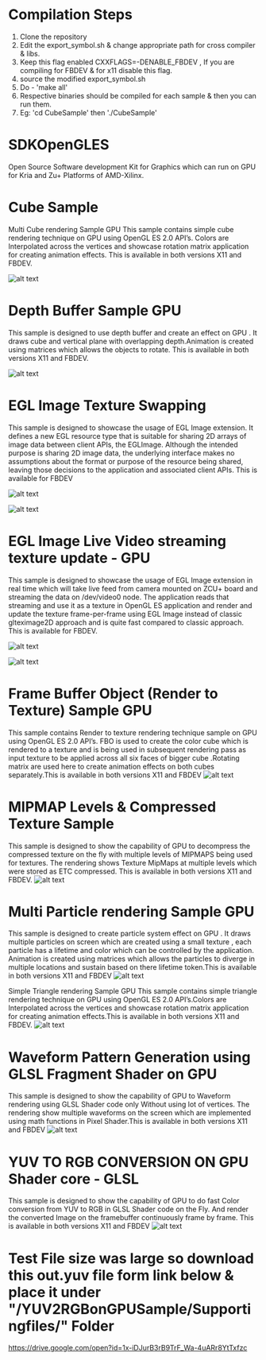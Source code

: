 # Compilation Steps

1. Clone the repository<br />
2. Edit the export_symbol.sh & change appropriate path for cross compiler & libs.<br />
3. Keep this flag enabled CXXFLAGS=-DENABLE_FBDEV , If you are compiling for FBDEV & for x11 disable this flag.<br />
4. source the modified export_symbol.sh<br />
5. Do - 'make all'<br />
6. Respective binaries should be compiled for each sample & then you can run them.
7. Eg: 'cd CubeSample' then './CubeSample'<br />


# SDKOpenGLES
Open Source Software development Kit for Graphics which can run on GPU for Kria and Zu+ Platforms of AMD-Xilinx.


# Cube Sample
Multi Cube rendering Sample GPU
This sample contains simple cube rendering technique on GPU using OpenGL ES 2.0 API’s.
Colors are Interpolated across the vertices and showcase rotation matrix application for creating animation 
effects. This is available in both versions X11 and FBDEV.

![alt text](https://github.com/Xilinx/SDKOpenGLES/blob/master/MultiCubeSample/CubesSample.png)


# Depth Buffer Sample GPU
This sample is designed to use depth buffer and create an effect on GPU . It draws cube and vertical plane with overlapping depth.Animation is created using matrices which allows the objects to rotate.
This is available in both versions X11 and FBDEV.

![alt text](https://github.com/Xilinx/SDKOpenGLES/blob/master/Alpha_DepthSample/Depth.png)


# EGL Image Texture Swapping
This sample is designed to showcase the usage of EGL Image extension. It defines a new EGL resource type that is suitable for
sharing 2D arrays of image data between client APIs, the EGLImage. Although the intended purpose is sharing 2D image data, the
underlying interface makes no assumptions about the format or purpose of the resource being shared, leaving those decisions to
the application and associated client APIs. This is available for FBDEV

![alt text](https://github.com/Xilinx/SDKOpenGLES/blob/master/EGLRenderingSample/EGL1.png)

![alt text](https://github.com/Xilinx/SDKOpenGLES/blob/master/EGLRenderingSample/EGL2.png)


# EGL Image Live Video streaming texture update - GPU
This sample is designed to showcase the usage of EGL Image extension in real time which will take live feed from camera mounted on ZCU+ board and streaming the data on /dev/video0 node. The application reads that streaming and use it as a texture in OpenGL ES application  and render and update the texture frame-per-frame using EGL Image instead of classic glteximage2D approach and is quite fast compared to classic approach. This is available for FBDEV.

![alt text](https://github.com/Xilinx/SDKOpenGLES/blob/master/EGLTextureVideoSample/EGLVideo1.png)

![alt text](https://github.com/Xilinx/SDKOpenGLES/blob/master/EGLTextureVideoSample/Videotexture.png)


# Frame Buffer Object (Render to Texture) Sample GPU
This sample contains Render to texture rendering technique sample on GPU using OpenGL ES 2.0 API’s.
FBO is used to create the color cube which is rendered to a texture and is being used in subsequent rendering pass as input texture to be applied across all six faces of bigger cube .Rotating matrix are used here to create animation effects on both cubes separately.This is available in both versions X11 and FBDEV
![alt text](https://github.com/Xilinx/SDKOpenGLES/blob/master/FrameBufferObject-FBOSample/FBO.png)


# MIPMAP Levels & Compressed Texture Sample
This sample is designed to show the capability of GPU to decompress the compressed texture on the fly with multiple levels of MIPMAPS being used for textures. The rendering shows Texture MipMaps at multiple levels which were stored as ETC compressed.
This is available in both versions X11 and FBDEV.
![alt text](https://github.com/Xilinx/SDKOpenGLES/blob/master/TextureMipMapSample/MIPMAP.png)


# Multi Particle rendering Sample GPU
This sample is designed to create particle system effect 
on GPU . It draws multiple particles on screen which are created using a small texture , each particle has a 
lifetime and color which can be controlled by the application. Animation is created using matrices which allows the particles to diverge in multiple locations and sustain based on there lifetime token.This is available in both versions X11 and FBDEV
![alt text](https://github.com/Xilinx/SDKOpenGLES/blob/master/MoleculeSystemSample/Particles.png)


Simple Triangle rendering Sample GPU
This sample contains simple triangle rendering technique on GPU using OpenGL ES 2.0 API’s.Colors are Interpolated across the vertices and showcase rotation matrix application for creating animation effects.This is available in both versions X11 and FBDEV.
![alt text](https://github.com/Xilinx/SDKOpenGLES/blob/master/TriangleSample/Triangle.png)

# Waveform Pattern Generation using GLSL Fragment Shader on GPU
This sample is designed to show the capability of GPU to Waveform rendering using GLSL Shader code only
Without using lot of vertices. The rendering show multiple waveforms on the screen which are implemented using math functions in Pixel Shader.This is available in both versions X11 and FBDEV
![alt text](https://github.com/Xilinx/SDKOpenGLES/blob/master/WaveformSample/Waveform.png)


# YUV TO RGB CONVERSION ON GPU Shader core - GLSL
This sample is designed to show the capability of GPU to do fast Color conversion from YUV to RGB 
in GLSL Shader code on the Fly. And render the converted Image on the framebuffer continuously frame by frame.
This is available in both versions X11 and FBDEV
![alt text](https://github.com/Xilinx/SDKOpenGLES/blob/master/YUV2RGBSample/Yuv2rgb.png)



# Test File size was large so download this out.yuv file form link below & place it under "/YUV2RGBonGPUSample/Supportingfiles/" Folder

https://drive.google.com/open?id=1x-iDJurB3rB9TrF_Wa-4uARr8YtTxfzc

